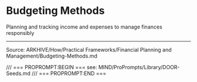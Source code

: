 # Budgeting Methods

Planning and tracking income and expenses to manage finances responsibly

---
Source: ARKHIVE/How/Practical Frameworks/Financial Planning and Management/Budgeting-Methods.md

/// === PROPROMPT:BEGIN ===
see: MIND/ProPrompts/Library/DOOR-Seeds.md
/// === PROPROMPT:END ===
